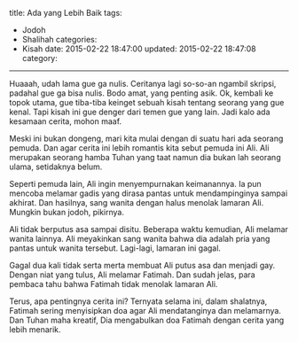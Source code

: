 title: Ada yang Lebih Baik
tags:
  - Jodoh
  - Shalihah
categories:
  - Kisah
date: 2015-02-22 18:47:00
updated: 2015-02-22 18:47:08
category:
---
Huaaah, udah lama gue ga nulis. Ceritanya lagi so-so-an ngambil skripsi, padahal gue ga bisa nulis. Bodo amat, yang penting asik. Ok, kembali ke topok utama, gue tiba-tiba keinget sebuah kisah tentang seorang yang gue kenal. Tapi kisah ini gue denger dari temen gue yang lain. Jadi kalo ada kesamaan cerita, mohon maaf. <!--more-->

Meski ini bukan dongeng, mari kita mulai dengan di suatu hari ada seorang pemuda. Dan agar cerita ini lebih romantis kita sebut pemuda ini Ali. Ali merupakan seorang hamba Tuhan yang taat namun dia bukan lah seorang ulama, setidaknya belum.

Seperti pemuda lain, Ali ingin menyempurnakan keimanannya. Ia pun mencoba melamar gadis yang dirasa pantas untuk mendampinginya sampai akhirat. Dan hasilnya, sang wanita dengan halus menolak lamaran Ali. Mungkin bukan jodoh, pikirnya.

Ali tidak berputus asa sampai disitu. Beberapa waktu kemudian, Ali melamar wanita lainnya. Ali meyakinkan sang wanita bahwa dia adalah pria yang pantas untuk wanita tersebut. Lagi-lagi, lamaran ini gagal.

Gagal dua kali tidak serta merta membuat Ali putus asa dan menjadi gay. Dengan niat yang tulus, Ali melamar Fatimah. Dan sudah jelas, para pembaca tahu bahwa Fatimah tidak menolak lamaran Ali.

Terus, apa pentingnya cerita ini? Ternyata selama ini, dalam shalatnya, Fatimah sering menyisipkan doa agar Ali mendatanginya dan melamarnya. Dan Tuhan maha kreatif, Dia mengabulkan doa Fatimah dengan cerita yang lebih menarik.
